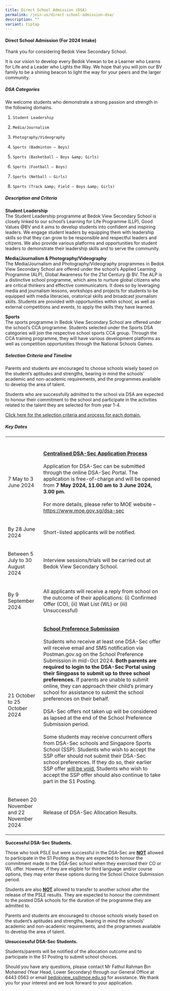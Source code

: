 ```yaml
---
title: Direct School Admission (DSA)
permalink: /join-us/direct-school-admission-dsa/
description: ""
variant: tiptap
---
```

<h4>Direct School Admission (For 2024 Intake)</h4>
<p>Thank you for considering Bedok View Secondary School.</p>
<p>It is our vision to develop every Bedok Viewan to be a Learner who Learns
for Life and a Leader who Lights the Way. We hope that you will join our
BV family to be a shining beacon to light the way for your peers and the
larger community.</p>
<h5>DSA Categories</h5>
<p>We welcome students who demonstrate a strong passion and strength in the
following domains.</p>
<ol data-tight="true" class="tight">
<li>
<p><code>Student Leadership</code>
</p>
</li>
<li>
<p><code>Media/Journalism</code>
</p>
</li>
<li>
<p><code>Photography/Videography</code>
</p>
</li>
<li>
<p><code>Sports (Badminton – Boys)</code>
</p>
</li>
<li>
<p><code>Sports (Basketball – Boys &amp;amp; Girls)</code>
</p>
</li>
<li>
<p><code>Sports (Football – Boys)</code>
</p>
</li>
<li>
<p><code>Sports (Netball – Girls)</code>
</p>
</li>
<li>
<p><code>Sports (Track &amp;amp; Field – Boys &amp;amp; Girls)</code>
</p>
</li>
</ol>
<h5>Description and Criteria</h5>
<p><strong>Student Leadership</strong>
<br>The Student Leadership programme at Bedok View Secondary School is closely
linked to our school’s Learning for Life Programme (LLP), Good Values @BV
and it aims to develop students into confident and inspiring leaders. We
engage student leaders by equipping them with leadership skills so that
they can grow to be responsible and respectful leaders and citizens. We
also provide various platforms and opportunities for student leaders to
demonstrate their leadership skills and to serve the community.</p>
<p><strong>Media/Journalism &amp; Photography/Videography</strong>
<br>The Media/Journalism and Photography/Videography programmes in Bedok View
Secondary School are offered under the school’s Applied Learning Programme
(ALP), Global Awareness for the 21st Century @ BV. The ALP is a distinctive
school programme, which aims to nurture global citizens who are critical
thinkers and effective communicators. It does so by leveraging media and
journalism lessons, workshops and projects for students to be equipped
with media literacies, oratorical skills and broadcast journalism skills.
Students are provided with opportunities within school, as well as external
competitions and events, to apply the skills they have learned.</p>
<p><strong>Sports</strong>
<br>The sports programme in Bedok View Secondary School are offered under
the school’s CCA programme. Students selected under the Sports DSA categories
will join the respective school sports CCA group. Through the CCA training
programme, they will have various development platforms as well as competition
opportunities through the National Schools Games.
<br>
</p>
<h5>Selection Criteria and Timeline</h5>
<p>Parents and students are encouraged to choose schools wisely based on
the student’s aptitudes and strengths, bearing in mind the schools’ academic
and non-academic requirements, and the programmes available to develop
the area of talent.</p>
<p></p>
<p>Students who are successfully admitted to the school via DSA are expected
to honour their commitment to the school and participate in the activities
related to the talent they are selected for from year 1-4.</p>
<p><a href="/files/2024_Selection_Criteria_for_DSA__Bedok_View_Sec_.pdf" rel="noopener noreferrer nofollow" target="_blank">Click here for the selection criteria and process for each domain.</a>
</p>
<h5>Key Dates</h5>
<table style="minWidth: 50px">
<colgroup>
<col>
<col>
</colgroup>
<tbody>
<tr>
<th rowspan="1" colspan="1">
<p></p>
</th>
<th rowspan="1" colspan="1">
<p></p>
</th>
</tr>
<tr>
<td rowspan="1" colspan="1">
<p>7 May to 3 June 2024</p>
</td>
<td rowspan="1" colspan="1">
<p><strong><u>Centralised DSA-Sec Application Process</u></strong> 
<br>
<br>Application for DSA-Sec can be submitted through the online DSA-Sec Portal.
The application is free-of-charge and will be opened from <strong>7 May 2024, 11.00 am to 3 June 2024, 3.00 pm. </strong>
<br>
<br>For more details, please refer to MOE website – <a href="https://www.moe.gov.sg/dsa-sec" rel="noopener noreferrer nofollow" target="_blank">https://www.moe.gov.sg/dsa-sec</a>
</p>
</td>
</tr>
<tr>
<td rowspan="1" colspan="1">
<p>By 28 June 2024</p>
</td>
<td rowspan="1" colspan="1">
<p>Short-listed applicants will be notified.</p>
</td>
</tr>
<tr>
<td rowspan="1" colspan="1">
<p>Between 5 July to 30 August 2024</p>
</td>
<td rowspan="1" colspan="1">
<p>Interview sessions/trials will be carried out at Bedok View Secondary
School.</p>
</td>
</tr>
<tr>
<td rowspan="1" colspan="1">
<p>By 9 September 2024</p>
</td>
<td rowspan="1" colspan="1">
<p>All applicants will receive a reply from school on the outcome of their
applications: (i) Confirmed Offer (CO), (ii) Wait List (WL) or (iii) Unsuccessful)</p>
</td>
</tr>
<tr>
<td rowspan="1" colspan="1">
<p>21 October to 25 October 2024</p>
</td>
<td rowspan="1" colspan="1">
<p><strong><u>School Preference Submission </u></strong>
<br>
<br>Students who receive at least one DSA-Sec offer will receive email and
SMS notification via Postman.gov.sg on the School Preference Submission
in mid-Oct 2024. <strong>Both parents are required to login to the DSA-Sec Portal using their Singpass to submit up to three school preferences.</strong> If
parents are unable to submit online, they can approach their child’s primary
school for assistance to submit the school preferences on their behalf.
<br>
<br>DSA-Sec offers not taken up will be considered as lapsed at the end of
the School Preference Submission period.
<br>
<br>Some students may receive concurrent offers from DSA-Sec schools and Singapore
Sports School (SSP). Students who wish to accept the SSP offer should not
submit their DSA-Sec school preferences. If they do so, their earlier SSP
offer <u>will be void.</u> Students who wish to accept the SSP offer should
also continue to take part in the S1 Posting.</p>
</td>
</tr>
<tr>
<td rowspan="1" colspan="1">
<p>Between 20 November and 22 November 2024</p>
</td>
<td rowspan="1" colspan="1">
<p>Release of DSA-Sec Allocation Results.</p>
</td>
</tr>
</tbody>
</table>
<p><strong>Successful DSA-Sec Students.</strong>
</p>
<p>Those who took PSLE but were successful in the DSA-Sec are <strong><u>NOT</u></strong> allowed
to participate in the S1 Posting as they are expected to honour the commitment
made to the DSA-Sec school when they exercised their CO or WL offer. However,
if they are eligible for third language and/or course options, they may
enter these options during the School Choice Submission period.</p>
<p>Students are also <strong><u>NOT</u></strong> allowed to transfer to another
school after the release of the PSLE results. They are expected to honour
the commitment to the posted DSA schools for the duration of the programme
they are admitted to.</p>
<p>Parents and students are encouraged to choose schools wisely based on
the student’s aptitudes and strengths, bearing in mind the schools’ academic
and non-academic requirements, and the programmes available to develop
the area of talent.</p>
<p><strong>Unsuccessful DSA-Sec Students.</strong>
</p>
<p>Students/parents will be notified of the allocation outcome and to participate
in the S1 Posting to submit school choices.
<br>
</p>
<p>Should you have any questions, please contact Mr Fathul Rahman Bin Mohamed
(Year Head, Lower Secondary) through our General Office at 6443 0563 or
email <a href="mailto:bedokview_ss@moe.edu.sg" rel="noopener noreferrer nofollow" target="_blank">bedokview_ss@moe.edu.sg</a> for
assistance. We thank you for your interest and we look forward to your
application.</p>
<p></p>